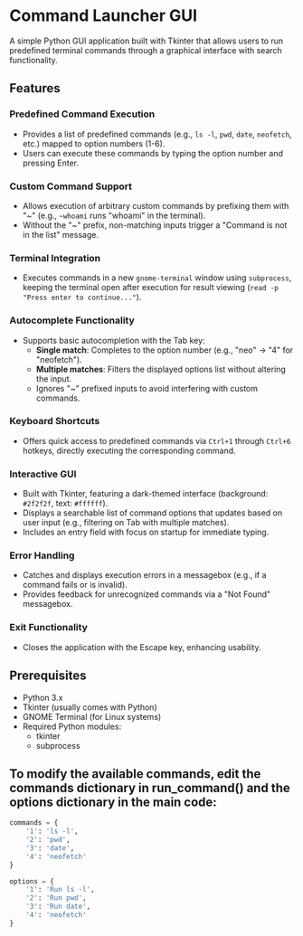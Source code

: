 # Command Launcher GUI

A simple Python GUI application built with Tkinter that allows users to run predefined terminal commands through a graphical interface with search functionality.

## Features

### Predefined Command Execution
- Provides a list of predefined commands (e.g., `ls -l`, `pwd`, `date`, `neofetch`, etc.) mapped to option numbers (1-6).
- Users can execute these commands by typing the option number and pressing Enter.

### Custom Command Support
- Allows execution of arbitrary custom commands by prefixing them with "~" (e.g., `~whoami` runs "whoami" in the terminal).
- Without the "~" prefix, non-matching inputs trigger a "Command is not in the list" message.

### Terminal Integration
- Executes commands in a new `gnome-terminal` window using `subprocess`, keeping the terminal open after execution for result viewing (`read -p "Press enter to continue..."`).

### Autocomplete Functionality
- Supports basic autocompletion with the Tab key:
  - **Single match**: Completes to the option number (e.g., "neo" → "4" for "neofetch").
  - **Multiple matches**: Filters the displayed options list without altering the input.
  - Ignores "~" prefixed inputs to avoid interfering with custom commands.

### Keyboard Shortcuts
- Offers quick access to predefined commands via `Ctrl+1` through `Ctrl+6` hotkeys, directly executing the corresponding command.

### Interactive GUI
- Built with Tkinter, featuring a dark-themed interface (background: `#2f2f2f`, text: `#ffffff`).
- Displays a searchable list of command options that updates based on user input (e.g., filtering on Tab with multiple matches).
- Includes an entry field with focus on startup for immediate typing.

### Error Handling
- Catches and displays execution errors in a messagebox (e.g., if a command fails or is invalid).
- Provides feedback for unrecognized commands via a "Not Found" messagebox.

### Exit Functionality
- Closes the application with the Escape key, enhancing usability.
## Prerequisites

- Python 3.x
- Tkinter (usually comes with Python)
- GNOME Terminal (for Linux systems)
- Required Python modules:
  - tkinter
  - subprocess

## To modify the available commands, edit the commands dictionary in run_command() and the options dictionary in the main code:
```python
commands = {
    '1': 'ls -l',
    '2': 'pwd',
    '3': 'date',
    '4': 'neofetch'
}

options = {
    '1': 'Run ls -l',
    '2': 'Run pwd',
    '3': 'Run date',
    '4': 'neofetch'
}




